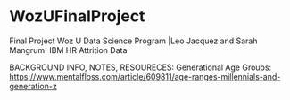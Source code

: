 # WozUFinalProject
Final Project Woz U Data Science Program
|Leo Jacquez and Sarah Mangrum|
IBM HR Attrition Data

BACKGROUND INFO, NOTES, RESOURECES:
    Generational Age Groups: https://www.mentalfloss.com/article/609811/age-ranges-millennials-and-generation-z